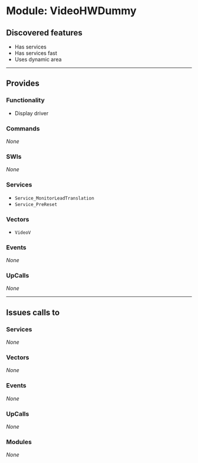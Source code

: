 # Module: VideoHWDummy

## Discovered features


* Has services
* Has services fast
* Uses dynamic area

---

## Provides

### Functionality


* Display driver

### Commands


*None*


### SWIs


*None*


### Services


* `Service_MonitorLeadTranslation`
* `Service_PreReset`


### Vectors


* `VideoV`


### Events


*None*


### UpCalls


*None*


---

## Issues calls to

### Services


*None*


### Vectors


*None*


### Events


*None*


### UpCalls


*None*


### Modules


*None*


